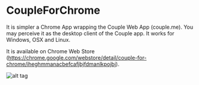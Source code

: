 # CoupleForChrome

It is simpler a Chrome App wrapping the Couple Web App (couple.me). You may perceive it as the desktop client of the Couple app. It works for Windows, OSX and Linux.

It is available on Chrome Web Store (https://chrome.google.com/webstore/detail/couple-for-chrome/iheghmmanacbefcafjbjfdmanlkpojbj).

![alt tag](https://lh3.googleusercontent.com/ABPOlgezu_TTWjMx76KjpXLt7Qt5PrA9UP1GXGjmQ3LQxQUqPjSLWY_4N0uYRy4Q1qeXKnsARw=s640-h400-e365-rw)
